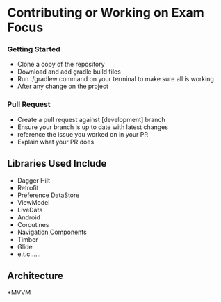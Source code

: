 # Contributing or Working on Exam Focus

### Getting Started
* Clone a copy of the repository
* Download and add gradle build files
* Run ./gradlew command on your terminal to make sure all is working
* After any change on the project

### Pull Request
* Create a pull request against [development] branch
* Ensure your branch is up to date with latest changes
* reference the issue you worked on in your PR
* Explain what your PR does

## Libraries Used Include
* Dagger Hilt
* Retrofit
* Preference DataStore
* ViewModel
* LiveData
* Android
* Coroutines
* Navigation Components
* Timber
* Glide
* e.t.c......

## Architecture
*MVVM
